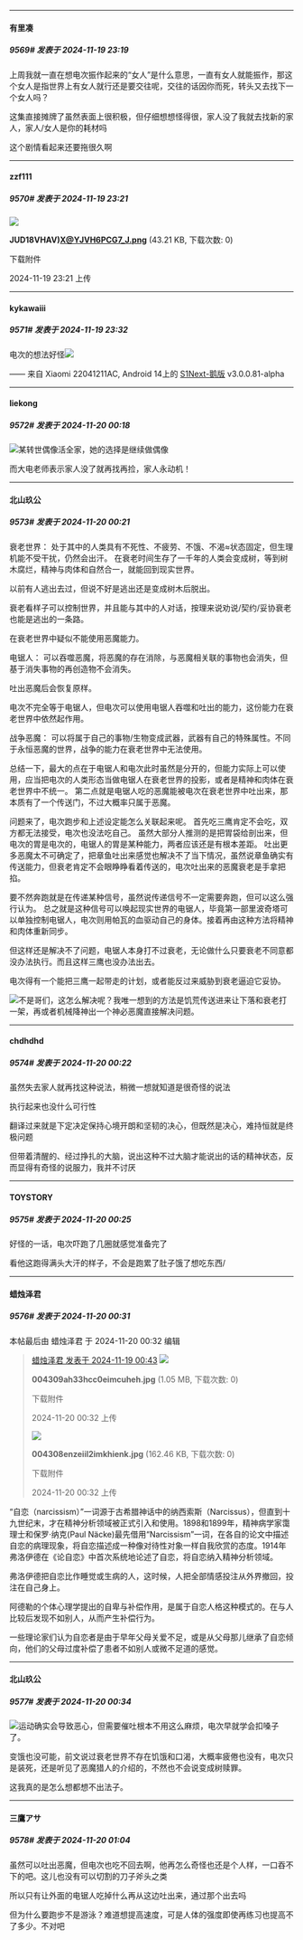 ﻿
*****

####  有里凑  
##### 9569#       发表于 2024-11-19 23:19

上周我就一直在想电次振作起来的“女人”是什么意思，一直有女人就能振作，那这个女人是指世界上有女人就行还是要交往呢，交往的话因你而死，转头又去找下一个女人吗？

这集直接摊牌了虽然表面上很积极，但仔细想想怪得很，家人没了我就去找新的家人，家人/女人是你的耗材吗

这个剧情看起来还要拖很久啊

*****

####  zzf111  
##### 9570#       发表于 2024-11-19 23:21

<img src="https://img.saraba1st.com/forum/202411/19/232119e31o1pt11q1vb2hv.png" referrerpolicy="no-referrer">

<strong>JUD18VHAV)X@YJVH6PCG7_J.png</strong> (43.21 KB, 下载次数: 0)

下载附件

2024-11-19 23:21 上传


*****

####  kykawaiii  
##### 9571#       发表于 2024-11-19 23:32

电次的想法好怪<img src="https://static.saraba1st.com/image/smiley/face2017/069.png" referrerpolicy="no-referrer">

—— 来自 Xiaomi 22041211AC, Android 14上的 [S1Next-鹅版](https://github.com/ykrank/S1-Next/releases) v3.0.0.81-alpha


*****

####  liekong  
##### 9572#       发表于 2024-11-20 00:18

<img src="https://static.saraba1st.com/image/smiley/face2017/067.png" referrerpolicy="no-referrer">某转世偶像活全家，她的选择是继续做偶像

而大电老师表示家人没了就再找再捡，家人永动机！

*****

####  北山玖公  
##### 9573#       发表于 2024-11-20 00:21

衰老世界：
处于其中的人类具有不死性、不疲劳、不饿、不渴≈状态固定，但生理机能不受干扰，仍然会出汗。
在衰老时间生存了一千年的人类会变成树，等到树木腐烂，精神与肉体和自然合一，就能回到现实世界。

以前有人逃出去过，但说不好是逃出还是变成树木后脱出。

衰老看样子可以控制世界，并且能与其中的人对话，按理来说劝说/契约/妥协衰老也能是逃出的一条路。

在衰老世界中疑似不能使用恶魔能力。

电锯人：
可以吞噬恶魔，将恶魔的存在消除，与恶魔相关联的事物也会消失，但基于消失事物的再创造物不会消失。

吐出恶魔后会恢复原样。

电次不完全等于电锯人，但电次可以使用电锯人吞噬和吐出的能力，这份能力在衰老世界中依然起作用。

战争恶魔：
可以将属于自己的事物/生物变成武器，武器有自己的特殊属性。不同于永恒恶魔的世界，战争的能力在衰老世界中无法使用。

总结一下，最大的点在于电锯人和电次此时虽然是分开的，但能力实际上可以使用，应当把电次的人类形态当做电锯人在衰老世界的投影，或者是精神和肉体在衰老世界中不统一。
第二点就是电锯人吃的恶魔能被电次在衰老世界中吐出来，那本质有了一个传送门，不过大概率只属于恶魔。

问题来了，电次跑步和上述设定能怎么关联起来呢。
首先吃三鹰肯定不会吃，双方都无法接受，电次也没法吃自己。
虽然大部分人推测的是把胃袋给剖出来，但电次的胃是电次的，电锯人的胃是某种能力，两者应该还是有根本差距。
吐出更多恶魔太不可确定了，把章鱼吐出来感觉也解决不了当下情况，虽然说章鱼确实有传送能力，但衰老肯定不会眼睁睁看着传送的，电次吐出来的恶魔衰老是手拿把掐。

要不然奔跑就是在传递某种信号，虽然说传递信号不一定需要奔跑，但可以这么强行认为。
总之就是这种信号可以唤起现实世界的电锯人，毕竟第一部里波奇塔可以单独控制电锯人，电次则用帕瓦的血驱动自己的身体。接着再由这种方法将精神和肉体重新同步。

但这样还是解决不了问题，电锯人本身打不过衰老，无论做什么只要衰老不同意都没办法执行。而且这样三鹰也没办法出去。

电次得有一个能把三鹰一起带走的计划，或者能反过来威胁到衰老逼迫它妥协。

<img src="https://static.saraba1st.com/image/smiley/face2017/069.png" referrerpolicy="no-referrer">不是哥们，这怎么解决呢？我唯一想到的方法是饥荒传送进来让下落和衰老打一架，再或者机械降神出一个神必恶魔直接解决问题。


*****

####  chdhdhd  
##### 9574#       发表于 2024-11-20 00:22

虽然失去家人就再找这种说法，稍微一想就知道是很奇怪的说法

执行起来也没什么可行性

翻译过来就是下定决定保持心境开朗和坚韧的决心，但既然是决心，难持恒就是终极问题

但带着清醒的、经过挣扎的大脑，说出这种不过大脑才能说出的话的精神状态，反而显得有奇怪的说服力，我并不讨厌

*****

####  TOYSTORY  
##### 9575#       发表于 2024-11-20 00:25

好怪的一话，电次吓跑了几圈就感觉准备完了

看他这跑得满头大汗的样子，不会是跑累了肚子饿了想吃东西/


*****

####  蜡烛泽君  
##### 9576#       发表于 2024-11-20 00:31

 本帖最后由 蜡烛泽君 于 2024-11-20 00:32 编辑 
<blockquote><a href="httphttps://bbs.saraba1st.com/2b/forum.php?mod=redirect&amp;goto=findpost&amp;pid=66725036&amp;ptid=2043244" target="_blank">蜡烛泽君 发表于 2024-11-19 00:43</a>

<img src="https://img.saraba1st.com/forum/202411/20/003237c9wvs5nimljk9i5w.jpg" referrerpolicy="no-referrer">

<strong>004309ah33hcc0eimcuheh.jpg</strong> (1.05 MB, 下载次数: 0)

下载附件

2024-11-20 00:32 上传

<img src="https://img.saraba1st.com/forum/202411/20/003236ihbdpdb48i9n6jrz.jpg" referrerpolicy="no-referrer">

<strong>004308enzeiil2imkhienk.jpg</strong> (162.46 KB, 下载次数: 0)

下载附件

2024-11-20 00:32 上传

</blockquote>
“自恋（narcissism）”一词源于古希腊神话中的纳西索斯（Narcissus），但直到十九世纪末，才在精神分析领域被正式引入和使用。1898和1899年，精神病学家霭理士和保罗·纳克(Paul Näcke)最先借用“Narcissism”一词，在各自的论文中描述自恋的病理现象，将自恋描述成一种像对待性对象一样自我欣赏的态度。1914年弗洛伊德在《论自恋》中首次系统地论述了自恋，将自恋纳入精神分析领域。

弗洛伊德把自恋比作睡觉或生病的人，这时候，人把全部情感投注从外界撤回，投注在自己身上。

阿德勒的个体心理学提出的自卑与补偿作用，是属于自恋人格这种模式的。在与人比较后发现不如别人，从而产生补偿行为。

一些理论家们认为自恋者是由于早年父母关爱不足，或是从父母那儿继承了自恋倾向，他们的父母过度补偿了患者不如别人或微不足道的感觉。

*****

####  北山玖公  
##### 9577#       发表于 2024-11-20 00:34

<img src="https://static.saraba1st.com/image/smiley/face2017/012.png" referrerpolicy="no-referrer">运动确实会导致恶心，但需要催吐根本不用这么麻烦，电次早就学会扣嗓子了。

变饿也没可能，前文说过衰老世界不存在饥饿和口渴，大概率疲倦也没有，电次只是装死，还是听见了恶魔猎人的介绍的，不然也不会说变成树赎罪。

这我真的是怎么想都想不出法子。


*****

####  三鷹アサ  
##### 9578#       发表于 2024-11-20 01:04

虽然可以吐出恶魔，但电次也吃不回去啊，他再怎么奇怪也还是个人样，一口吞不下的吧。这儿也没有可以切割的刀子斧头之类

所以只有让外面的电锯人吃掉什么再从这边吐出来，通过那个出去吗

但为什么要跑步不是游泳？难道想提高速度，可是人体的强度即使再练习也提高不了多少。不对吧

